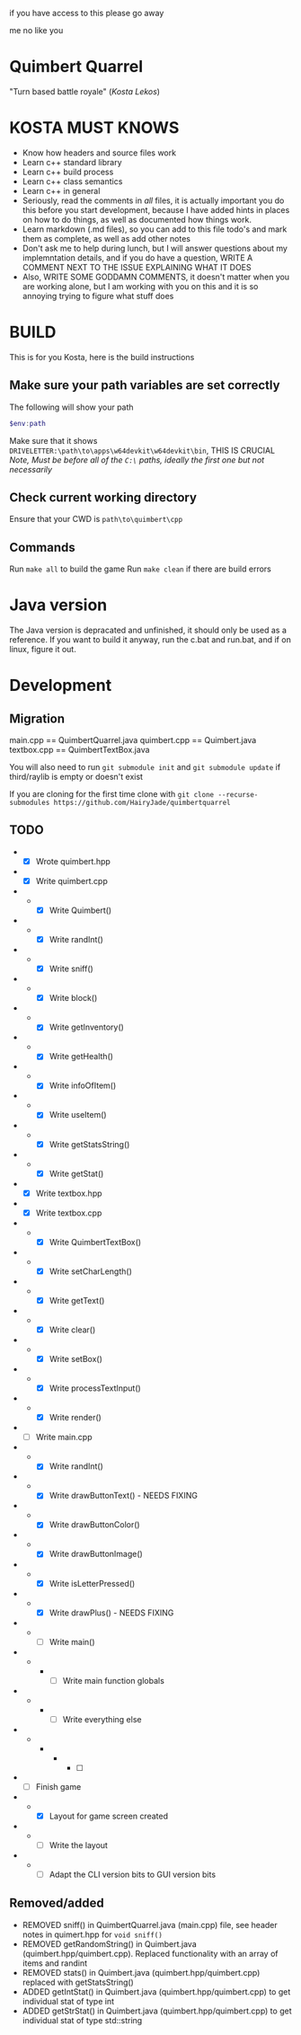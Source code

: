 if you have access to this please go away

me no like you

# Quimbert Quarrel
"Turn based battle royale" (*Kosta Lekos*)

# KOSTA MUST KNOWS

- Know how headers and source files work
- Learn c++ standard library
- Learn c++ build process
- Learn c++ class semantics
- Learn c++ in general
- Seriously, read the comments in *all* files, it is actually important you do this before you start development, because I have added hints in places on how to do things, as well as documented how things work.
- Learn markdown (.md files), so you can add to this file todo's and mark them as complete, as well as add other notes
- Don't ask me to help during lunch, but I will answer questions about my implemntation details, and if you do have a question, WRITE A COMMENT NEXT TO THE ISSUE EXPLAINING WHAT IT DOES
- Also, WRITE SOME GODDAMN COMMENTS, it doesn't matter when you are working alone, but I am working with you on this and it is so annoying trying to figure what stuff does



# BUILD
This is for you Kosta, here is the build instructions

## Make sure your path variables are set correctly
The following will show your path

``` powershell
$env:path
```

Make sure that it shows `DRIVELETTER:\path\to\apps\w64devkit\w64devkit\bin`, THIS IS CRUCIAL
*Note, Must be before all of the `C:\` paths, ideally the first one but not necessarily*

## Check current working directory

Ensure that your CWD is `path\to\quimbert\cpp`

## Commands

Run `make all` to build the game
Run `make clean` if there are build errors

# Java version
The Java version is depracated and unfinished, it should only be used as a reference. If you want to build it anyway, run the c.bat and run.bat, and if on linux, figure it out.

# Development

## Migration
main.cpp == QuimbertQuarrel.java
quimbert.cpp == Quimbert.java
textbox.cpp == QuimbertTextBox.java

You will also need to run `git submodule init` and `git submodule update` if third/raylib is empty or doesn't exist

If you are cloning for the first time clone with `git clone --recurse-submodules https://github.com/HairyJade/quimbertquarrel`

## TODO
- - [x] Wrote quimbert.hpp
- - [x] Write quimbert.cpp
- - - [x] Write Quimbert() 
- - - [x] Write randInt()
- - - [x] Write sniff()
- - - [x] Write block()
- - - [x] Write getInventory()
- - - [x] Write getHealth()
- - - [x] Write infoOfItem()
- - - [x] Write useItem()
- - - [x] Write getStatsString()
- - - [x] Write getStat()
- - [x] Write textbox.hpp
- - [x] Write textbox.cpp
- - - [x] Write QuimbertTextBox()
- - - [x] Write setCharLength()
- - - [x] Write getText()
- - - [x] Write clear()
- - - [x] Write setBox()
- - - [x] Write processTextInput()
- - - [x] Write render()
- - [ ] Write main.cpp
- - - [x] Write randInt()
- - - [x] Write drawButtonText() - NEEDS FIXING
- - - [x] Write drawButtonColor()
- - - [x] Write drawButtonImage()
- - - [x] Write isLetterPressed()
- - - [x] Write drawPlus() - NEEDS FIXING
- - - [ ] Write main()
- - - - [ ] Write main function globals
- - - - [ ] Write everything else
- - - - - [ ] 
- - [ ] Finish game
- - - [x] Layout for game screen created
- - - [ ] Write the layout
- - - [ ] Adapt the CLI version bits to GUI version bits

## Removed/added
- REMOVED sniff() in QuimbertQuarrel.java (main.cpp) file, see header notes in quimert.hpp for `void sniff()`
- REMOVED getRandomString() in Quimbert.java (quimbert.hpp/quimbert.cpp). Replaced functionality with an array of items and randint
- REMOVED stats() in Quimbert.java (quimbert.hpp/quimbert.cpp) replaced with getStatsString()
- ADDED getIntStat() in Quimbert.java (quimbert.hpp/quimbert.cpp) to get individual stat of type int
- ADDED getStrStat() in Quimbert.java (quimbert.hpp/quimbert.cpp) to get individual stat of type std::string

